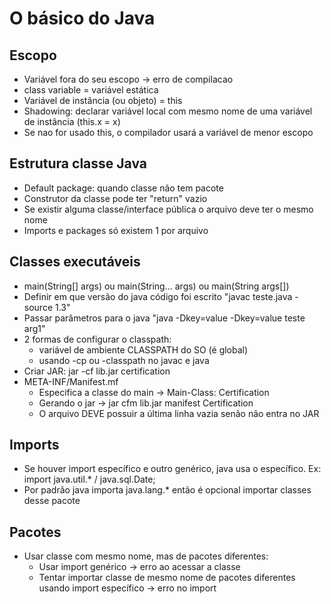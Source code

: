 # O básico do Java

## Escopo

- Variável fora do seu escopo -> erro de compilacao
- class variable = variável estática
- Variável de instância (ou objeto) = this
- Shadowing: declarar variável local com mesmo nome de uma variável de instância (this.x = x)
- Se nao for usado this, o compilador usará a variável de menor escopo

## Estrutura classe Java

- Default package: quando classe não tem pacote 
- Construtor da classe pode ter "return" vazio
- Se existir alguma classe/interface pública o arquivo deve ter o mesmo nome
- Imports e packages só existem 1 por arquivo

## Classes executáveis

- main(String[] args) ou main(String... args) ou main(String args[])
- Definir em que versão do java código foi escrito "javac teste.java -source 1.3"
- Passar parâmetros para o java "java -Dkey=value -Dkey=value teste arg1"
- 2 formas de configurar o classpath:
  - variável de ambiente CLASSPATH do SO (é global)
  - usando -cp ou -classpath no javac e java
- Criar JAR: jar -cf lib.jar certification
- META-INF/Manifest.mf
  - Especifica a classe do main -> Main-Class: Certification
  - Gerando o jar -> jar cfm lib.jar manifest Certification 
  - O arquivo DEVE possuir a última linha vazia senão não entra no JAR

## Imports

- Se houver import específico e outro genérico, java usa o específico. Ex: import java.util.* / java.sql.Date;
- Por padrão java importa java.lang.* então é opcional importar classes desse pacote

## Pacotes

- Usar classe com mesmo nome, mas de pacotes diferentes:
  - Usar import genérico -> erro ao acessar a classe
  - Tentar importar classe de mesmo nome de pacotes diferentes usando import específico -> erro no import


